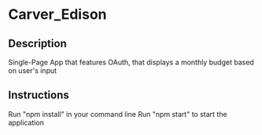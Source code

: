 # Carver_Edison

## Description
Single-Page App that features OAuth, that displays a monthly budget based on user's input

## Instructions
Run "npm install" in your command line
Run "npm start" to start the application
